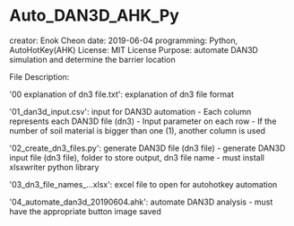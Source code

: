 # Auto_DAN3D_AHK_Py

creator:	Enok Cheon
date:		2019-06-04
programming:	Python,	AutoHotKey(AHK)
License:	MIT License
Purpose:	automate DAN3D simulation and determine the barrier location

File Description:

'00 explanation of dn3 file.txt':	explanation of dn3 file format

'01_dan3d_input.csv':	input for DAN3D automation 
	- Each column represents each DAN3D file (dn3)
	- Input parameter on each row
	- If the number of soil material is bigger than one (1), another column is used

'02_create_dn3_files.py':	generate DAN3D file (dn3 file)
	- generate DAN3D input file (dn3 file), folder to store output, dn3 file name
	- must install xlsxwriter python library

'03_dn3_file_names_...xlsx':	excel file to open for autohotkey automation

'04_automate_dan3d_20190604.ahk':	automate DAN3D analysis
	- must have the appropriate button image saved
